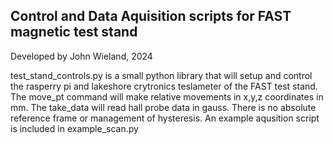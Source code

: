 ## Control and Data Aquisition scripts for FAST magnetic test stand
Developed by John Wieland, 2024

test\_stand\_controls.py is a small python library that will setup and control
the rasperry pi and lakeshore crytronics teslameter of the FAST test stand.
The move\_pt command will make relative movements in x,y,z coordinates in mm.
The take\_data will read hall probe data in gauss.
There is no absolute reference frame or management of hysteresis. 
An example aqusition script is included in example\_scan.py
